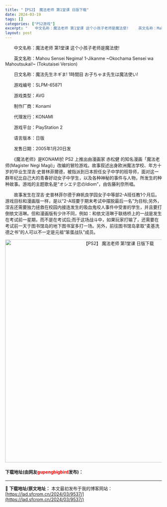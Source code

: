 ```yaml
---
title: "【PS2】 魔法老师 第1堂课 日版下载"
date: 2024-03-19
tags: []
categories: ["PS2游戏"]
excerpt: "　　中文名称：魔法老师 第1堂课 这个小孩子老师是魔法使! 　　英文名称：Mahou Sensei Negima! 1-Jikanme ~Okochama Sensei wa Mahoutsukai!~ (Tokutaisei Version) 　　日文名称：魔法先生ネギま! 1時間目 お子ちゃま先&hellip;"
layout: post
---
```


 <p>　　中文名称：魔法老师 第1堂课 这个小孩子老师是魔法使!</p> <p>　　英文名称：Mahou Sensei Negima! 1-Jikanme ~Okochama Sensei wa Mahoutsukai!~ (Tokutaisei Version)</p> <p>　　日文名称：魔法先生ネギま! 1時間目 お子ちゃま先生は魔法使い!</p> <p>　　游戏编号：SLPM-65871</p> <p>　　游戏类型：AVG</p> <p>　　制作厂商：Konami</p> <p>　　代理发行：KONAMI</p> <p>　　游戏平台：PlayStation 2</p> <p>　　语言版本：日版</p> <p>　　发售日期：2005年1月20日发</p> <p>　　《魔法老师》是KONAMI於 PS2 上推出由漫画家 赤松健 的知名漫画「魔法老师(Magister Negi Magi)」改编的冒险游戏。故事叙述出身欧洲魔法学校、年方十岁的毕业生涅吉‧史普林菲爾德，被指派到日本担任女子中学的班导师，面对这一群年纪比自己大的青春好动女子中学生，以及各种神秘的事件与人物，所发生的种种故事。游戏的主题歌名是&ldquo;オシエテ恋のIdiom&rdquo;，由佐藤利奈所唱。</p> <p>　　故事发生在涅吉&middot;史普林菲尔德于麻帆良学园女子中等部2-A班任教1个月后。游戏目标和漫画版一样，是以&ldquo;2-A班要于期末考试中摆脱最后一名&rdquo;为目标;另外，涅吉还需要独力拯救在校园内接连发生的吸血鬼咬人事件中受害的学生，并且要打倒依文洁琳。但和漫画版有少许不同，例如：和依文洁琳于联络桥上的一战是发生在考试前一星期，而不是在考试后;而于这场战斗中，如果玩家打输了，还需要在考试前一天于图书馆岛的地下图书室多打一场。另外，前往图书馆岛拿取&ldquo;麦基洗德之书&rdquo;的人可以不一定是元祖&ldquo;笨蛋战队&rdquo;成员。</p> <p align="center"><img align="" border="0" src="https://lad.sfcrom.cn/wp-content/uploads/2024/03/20240319_65f9987c43c43.jpg" width="715" alt="【PS2】 魔法老师 第1堂课 日版下载" /></p> <p><h4>下载地址(由网友<font color="red">gupengbigbird</font>发布)：</h4></p> 

---
📖 **下载地址/原文地址：** 本文最初发布于我的博客网站：[https://lad.sfcrom.cn/2024/03/9537/](https://lad.sfcrom.cn/2024/03/9537/)
